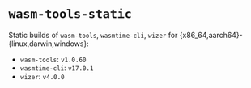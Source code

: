 # `wasm-tools-static`

Static builds of `wasm-tools`, `wasmtime-cli`, `wizer` for
{x86_64,aarch64}-{linux,darwin,windows}:

- `wasm-tools`: `v1.0.60`
- `wasmtime-cli`: `v17.0.1`
- `wizer`: `v4.0.0`
